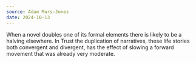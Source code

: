 ```yaml
---
source: Adam Mars-Jones
date: 2024-10-13
---
```


When a novel doubles one of its formal elements there is likely to be a halving elsewhere. In Trust the duplication of narratives, these life stories both convergent and divergent, has the effect of slowing a forward movement that was already very moderate.
